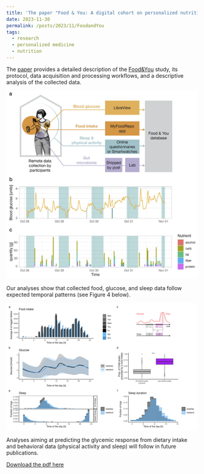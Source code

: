 ```yaml
---
title: 'The paper "Food & You: A digital cohort on personalized nutrition." is out in PLOS Digital Health'
date: 2023-11-30
permalink: /posts/2023/11/FoodandYou
tags:
  - research
  - personalized medicine
  - nutrition
---
```


The [paper](http://lasy.github.io/publication/2023-Heritier-FoodandYou) provides a detailed description of the [Food&You](https://www.foodandyou.org) study, its protocol, data acquisition and processing workflows, and a descriptive analysis of the collected data.

![figure1](/images/publications/2023_FoodandYou.png)


Our analyses show that collected food, glucose, and sleep data follow expected temporal patterns (see Figure 4 below).


![figure4](/images/publications/2023_FoodandYou_2.png)


Analyses aiming at predicting the glycemic response from dietary intake and behavioral data (physical activity and sleep) will follow in future publications.


[Download the pdf here](http://lasy.github.io/files/papers/2023_Heritier_FoodandYou.pdf)

